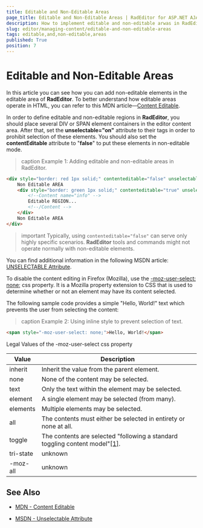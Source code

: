 ```yaml
---
title: Editable and Non-Editable Areas
page_title: Editable and Non-Editable Areas | RadEditor for ASP.NET AJAX Documentation
description: How to implement editable and non-editable arwas in RadEditor
slug: editor/managing-content/editable-and-non-editable-areas
tags: editable,and,non-editable,areas
published: True
position: 7
---
```


# Editable and Non-Editable Areas

In this article you can see how you can add non-editable elements in the editable area of **RadEditor**. To better understand how editable areas operate in HTML, you can refer to this MDN article—[Content Editable](https://developer.mozilla.org/en-US/docs/Web/Guide/HTML/Content_Editable).

In order to define editable and non-editable regions in **RadEditor**, you should place several DIV or SPAN element containers in the editor content area. After that, set the **unselectable="on"** attribute to their tags in order to prohibit selection of these elements. You should also set the **contentEditable** attribute to "**false**" to put these elements in non-editable mode.

>caption Example 1: Adding editable and non-editable areas in RadEditor.

````HTML
<div style="border: red 1px solid;" contenteditable="false" unselectable="on">
	Non Editable AREA
	<div style="border: green 1px solid;" contenteditable="true" unselectable="off">
		<!--Content name="info" -->
		Editable REGION...
		<!--/Content -->
	</div>
	Non Editable AREA
</div>
````

>important Typically, using `contenteditable="false"` can serve only highly specific scenarios. **RadEditor** tools and commands might not operate normally with non-editable elements.

You can find additional information in the following MSDN article: [UNSELECTABLE Attribute](http://msdn.microsoft.com/en-us/library/ms537840.aspx).

To disable the content editing in Firefox (Mozilla), use the [-moz-user-select: none;](http://developer.mozilla.org/en/docs/CSS:-moz-user-select) css property. It is a Mozilla property extension to CSS that is used to determine whether or not an element may have its content selected.

The following sample code provides a simple "Hello, World!" text which prevents the user from selecting the content:

>caption Example 2: Using inline style to prevent selection of text.

````HTML
<span style="-moz-user-select: none;">Hello, World!</span>
````

Legal Values of the -moz-user-select css property


| Value | Description |
| ------ | ------ |
|inherit|Inherit the value from the parent element.|
|none|None of the content may be selected.|
|text|Only the text within the element may be selected.|
|element|A single element may be selected (from many).|
|elements|Multiple elements may be selected.|
|all|The contents must either be selected in entirety or none at all.|
|toggle|The contents are selected "following a standard toggling content model"[[1]](http://www.blooberry.com/indexdot/css/properties/extensions/nsextensions.htm).|
|tri-state|unknown|
|-moz-all|unknown|

## See Also

* [MDN - Content Editable](https://developer.mozilla.org/en-US/docs/Web/Guide/HTML/Content_Editable)

* [MSDN - Unselectable Attribute](http://msdn.microsoft.com/en-us/library/ms537840.aspx)
